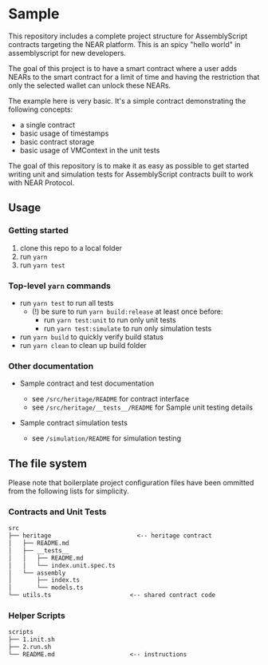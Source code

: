 # Sample

This repository includes a complete project structure for AssemblyScript contracts targeting the NEAR platform. This is an spicy "hello world" in assemblyscript for new developers.

The goal of this project is to have a smart contract where a user adds NEARs to the smart contract for a limit of time and having the restriction that only the selected wallet can unlock these NEARs.

The example here is very basic.  It's a simple contract demonstrating the following concepts:

- a single contract
- basic usage of timestamps
- basic contract storage
- basic usage of VMContext in the unit tests

The goal of this repository is to make it as easy as possible to get started writing unit and simulation tests for AssemblyScript contracts built to work with NEAR Protocol.

## Usage

### Getting started

1. clone this repo to a local folder
2. run `yarn`
3. run `yarn test`

### Top-level `yarn` commands

- run `yarn test` to run all tests
  - (!) be sure to run `yarn build:release` at least once before:
    - run `yarn test:unit` to run only unit tests
    - run `yarn test:simulate` to run only simulation tests
- run `yarn build` to quickly verify build status
- run `yarn clean` to clean up build folder

### Other documentation

- Sample contract and test documentation
  - see `/src/heritage/README` for contract interface
  - see `/src/heritage/__tests__/README` for Sample unit testing details

- Sample contract simulation tests
  - see `/simulation/README` for simulation testing


## The file system

Please note that boilerplate project configuration files have been ommitted from the following lists for simplicity.

### Contracts and Unit Tests

```txt
src
├── heritage                        <-- heritage contract
│   ├── README.md
│   ├── __tests__
│   │   ├── README.md
│   │   └── index.unit.spec.ts
│   └── assembly
│       ├── index.ts
│       └── models.ts
└── utils.ts                      <-- shared contract code
```

### Helper Scripts

```txt
scripts
├── 1.init.sh
├── 2.run.sh
└── README.md                     <-- instructions
```
